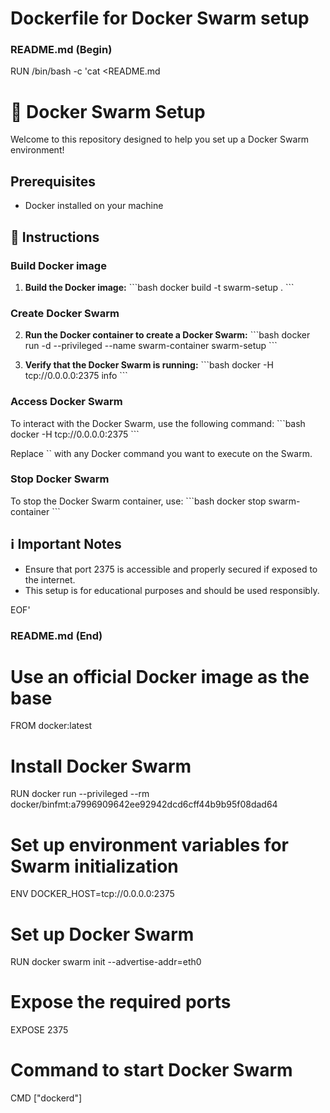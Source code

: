 # Dockerfile for Docker Swarm setup

### README.md (Begin) ###
RUN /bin/bash -c 'cat <<EOF >README.md

# 🐳 Docker Swarm Setup

Welcome to this repository designed to help you set up a Docker Swarm environment!

## Prerequisites

- Docker installed on your machine

## 🚀 Instructions

### Build Docker image

1. **Build the Docker image:**
   \`\`\`bash
   docker build -t swarm-setup .
   \`\`\`

### Create Docker Swarm

2. **Run the Docker container to create a Docker Swarm:**
   \`\`\`bash
   docker run -d --privileged --name swarm-container swarm-setup
   \`\`\`

3. **Verify that the Docker Swarm is running:**
   \`\`\`bash
   docker -H tcp://0.0.0.0:2375 info
   \`\`\`

### Access Docker Swarm

To interact with the Docker Swarm, use the following command:
\`\`\`bash
docker -H tcp://0.0.0.0:2375 <command>
\`\`\`

Replace \`<command>\` with any Docker command you want to execute on the Swarm.

### Stop Docker Swarm

To stop the Docker Swarm container, use:
\`\`\`bash
docker stop swarm-container
\`\`\`

## ℹ️ Important Notes

- Ensure that port 2375 is accessible and properly secured if exposed to the internet.
- This setup is for educational purposes and should be used responsibly.

EOF'
### README.md (End) ###

# Use an official Docker image as the base
FROM docker:latest

# Install Docker Swarm
RUN docker run --privileged --rm docker/binfmt:a7996909642ee92942dcd6cff44b9b95f08dad64

# Set up environment variables for Swarm initialization
ENV DOCKER_HOST=tcp://0.0.0.0:2375

# Set up Docker Swarm
RUN docker swarm init --advertise-addr=eth0

# Expose the required ports
EXPOSE 2375

# Command to start Docker Swarm
CMD ["dockerd"]
